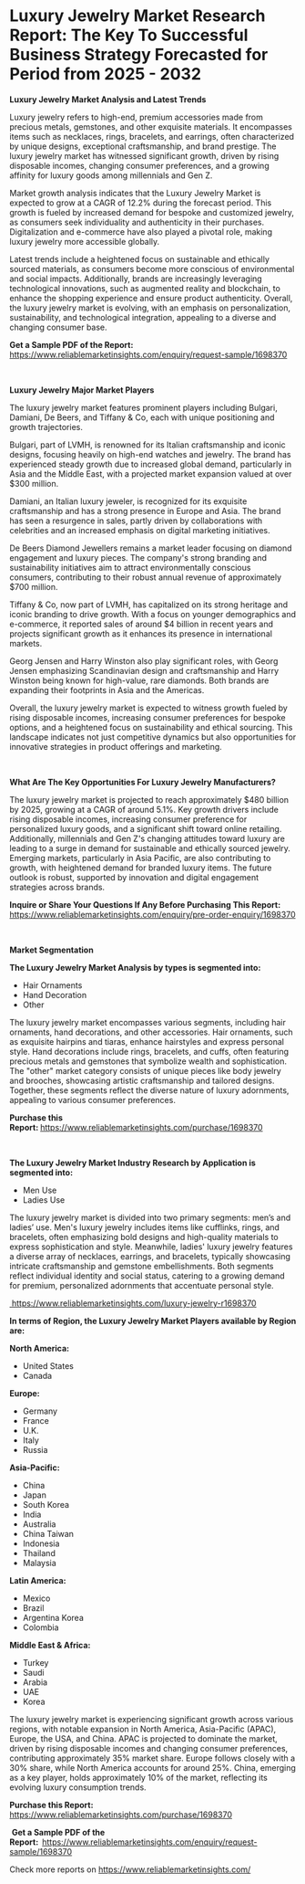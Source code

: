 <p><h1>Luxury Jewelry Market Research Report: The Key To Successful Business Strategy Forecasted for Period from 2025 - 2032</h1></p><p><strong>Luxury Jewelry Market Analysis and Latest Trends</strong></p>
<p><p>Luxury jewelry refers to high-end, premium accessories made from precious metals, gemstones, and other exquisite materials. It encompasses items such as necklaces, rings, bracelets, and earrings, often characterized by unique designs, exceptional craftsmanship, and brand prestige. The luxury jewelry market has witnessed significant growth, driven by rising disposable incomes, changing consumer preferences, and a growing affinity for luxury goods among millennials and Gen Z.</p><p>Market growth analysis indicates that the Luxury Jewelry Market is expected to grow at a CAGR of 12.2% during the forecast period. This growth is fueled by increased demand for bespoke and customized jewelry, as consumers seek individuality and authenticity in their purchases. Digitalization and e-commerce have also played a pivotal role, making luxury jewelry more accessible globally.</p><p>Latest trends include a heightened focus on sustainable and ethically sourced materials, as consumers become more conscious of environmental and social impacts. Additionally, brands are increasingly leveraging technological innovations, such as augmented reality and blockchain, to enhance the shopping experience and ensure product authenticity. Overall, the luxury jewelry market is evolving, with an emphasis on personalization, sustainability, and technological integration, appealing to a diverse and changing consumer base.</p></p>
<p><strong>Get a Sample PDF of the Report:&nbsp;</strong> <a href="https://www.reliablemarketinsights.com/enquiry/request-sample/1698370?utm_campaign=2131&utm_medium=2&utm_source=Github&utm_content=ia&utm_term=07022025&utm_id=luxury-jewelry">https://www.reliablemarketinsights.com/enquiry/request-sample/1698370</a></p>
<p>&nbsp;</p>
<p><strong>Luxury Jewelry Major Market Players</strong></p>
<p><p>The luxury jewelry market features prominent players including Bulgari, Damiani, De Beers, and Tiffany & Co, each with unique positioning and growth trajectories. </p><p>Bulgari, part of LVMH, is renowned for its Italian craftsmanship and iconic designs, focusing heavily on high-end watches and jewelry. The brand has experienced steady growth due to increased global demand, particularly in Asia and the Middle East, with a projected market expansion valued at over $300 million.</p><p>Damiani, an Italian luxury jeweler, is recognized for its exquisite craftsmanship and has a strong presence in Europe and Asia. The brand has seen a resurgence in sales, partly driven by collaborations with celebrities and an increased emphasis on digital marketing initiatives.</p><p>De Beers Diamond Jewellers remains a market leader focusing on diamond engagement and luxury pieces. The company's strong branding and sustainability initiatives aim to attract environmentally conscious consumers, contributing to their robust annual revenue of approximately $700 million. </p><p>Tiffany & Co, now part of LVMH, has capitalized on its strong heritage and iconic branding to drive growth. With a focus on younger demographics and e-commerce, it reported sales of around $4 billion in recent years and projects significant growth as it enhances its presence in international markets.</p><p>Georg Jensen and Harry Winston also play significant roles, with Georg Jensen emphasizing Scandinavian design and craftsmanship and Harry Winston being known for high-value, rare diamonds. Both brands are expanding their footprints in Asia and the Americas.</p><p>Overall, the luxury jewelry market is expected to witness growth fueled by rising disposable incomes, increasing consumer preferences for bespoke options, and a heightened focus on sustainability and ethical sourcing. This landscape indicates not just competitive dynamics but also opportunities for innovative strategies in product offerings and marketing.</p></p>
<p>&nbsp;</p>
<p><strong>What Are The Key Opportunities For Luxury Jewelry Manufacturers?</strong></p>
<p><p>The luxury jewelry market is projected to reach approximately $480 billion by 2025, growing at a CAGR of around 5.1%. Key growth drivers include rising disposable incomes, increasing consumer preference for personalized luxury goods, and a significant shift toward online retailing. Additionally, millennials and Gen Z's changing attitudes toward luxury are leading to a surge in demand for sustainable and ethically sourced jewelry. Emerging markets, particularly in Asia Pacific, are also contributing to growth, with heightened demand for branded luxury items. The future outlook is robust, supported by innovation and digital engagement strategies across brands.</p></p>
<p><strong>Inquire or Share Your Questions If Any Before Purchasing This Report:</strong> <a href="https://www.reliablemarketinsights.com/enquiry/pre-order-enquiry/1698370?utm_campaign=2131&utm_medium=2&utm_source=Github&utm_content=ia&utm_term=07022025&utm_id=luxury-jewelry">https://www.reliablemarketinsights.com/enquiry/pre-order-enquiry/1698370</a></p>
<p>&nbsp;</p>
<p><strong>Market Segmentation</strong></p>
<p><strong>The Luxury Jewelry Market Analysis by types is segmented into:</strong></p>
<p><ul><li>Hair Ornaments</li><li>Hand Decoration</li><li>Other</li></ul></p>
<p><p>The luxury jewelry market encompasses various segments, including hair ornaments, hand decorations, and other accessories. Hair ornaments, such as exquisite hairpins and tiaras, enhance hairstyles and express personal style. Hand decorations include rings, bracelets, and cuffs, often featuring precious metals and gemstones that symbolize wealth and sophistication. The "other" market category consists of unique pieces like body jewelry and brooches, showcasing artistic craftsmanship and tailored designs. Together, these segments reflect the diverse nature of luxury adornments, appealing to various consumer preferences.</p></p>
<p><strong>Purchase this Report:&nbsp;</strong><a href="https://www.reliablemarketinsights.com/purchase/1698370?utm_campaign=2131&utm_medium=2&utm_source=Github&utm_content=ia&utm_term=07022025&utm_id=luxury-jewelry">https://www.reliablemarketinsights.com/purchase/1698370</a></p>
<p>&nbsp;</p>
<p><strong>The Luxury Jewelry Market Industry Research by Application is segmented into:</strong></p>
<p><ul><li>Men Use</li><li>Ladies Use</li></ul></p>
<p><p>The luxury jewelry market is divided into two primary segments: men’s and ladies’ use. Men's luxury jewelry includes items like cufflinks, rings, and bracelets, often emphasizing bold designs and high-quality materials to express sophistication and style. Meanwhile, ladies' luxury jewelry features a diverse array of necklaces, earrings, and bracelets, typically showcasing intricate craftsmanship and gemstone embellishments. Both segments reflect individual identity and social status, catering to a growing demand for premium, personalized adornments that accentuate personal style.</p></p>
<p><a href="https://www.reliablemarketinsights.com/luxury-jewelry-r1698370?utm_campaign=2131&utm_medium=2&utm_source=Github&utm_content=ia&utm_term=07022025&utm_id=luxury-jewelry">&nbsp;https://www.reliablemarketinsights.com/luxury-jewelry-r1698370</a></p>
<p><strong>In terms of Region, the Luxury Jewelry Market Players available by Region are:</strong></p>
<p>
    <p> <strong> North America: </strong>
        <ul>
            <li>United States</li>
            <li>Canada</li>
        </ul>
        </p> 
    <p> <strong> Europe: </strong>
        <ul>
            <li>Germany</li>
            <li>France</li>
            <li>U.K.</li>
            <li>Italy</li>
            <li>Russia</li>
        </ul>
        </p> 
    <p> <strong> Asia-Pacific: </strong>
        <ul>
            <li>China</li>
            <li>Japan</li>
            <li>South Korea</li>
            <li>India</li>
            <li>Australia</li>
            <li>China Taiwan</li>
            <li>Indonesia</li>
            <li>Thailand</li>
            <li>Malaysia</li>
        </ul>
        </p> 
    <p> <strong> Latin America: </strong>
        <ul>
            <li>Mexico</li>
            <li>Brazil</li>
            <li>Argentina Korea</li>
            <li>Colombia</li>
        </ul>
        </p> 
    <p> <strong> Middle East & Africa: </strong>
        <ul>
            <li>Turkey</li>
            <li>Saudi</li>
            <li>Arabia</li>
            <li>UAE</li>
            <li>Korea</li>
        </ul>
    </p>
    </p>
<p><p>The luxury jewelry market is experiencing significant growth across various regions, with notable expansion in North America, Asia-Pacific (APAC), Europe, the USA, and China. APAC is projected to dominate the market, driven by rising disposable incomes and changing consumer preferences, contributing approximately 35% market share. Europe follows closely with a 30% share, while North America accounts for around 25%. China, emerging as a key player, holds approximately 10% of the market, reflecting its evolving luxury consumption trends.</p></p>
<p><strong>Purchase this Report: </strong><a href="https://www.reliablemarketinsights.com/purchase/1698370?utm_campaign=2131&utm_medium=2&utm_source=Github&utm_content=ia&utm_term=07022025&utm_id=luxury-jewelry">https://www.reliablemarketinsights.com/purchase/1698370</a></p>
<p>&nbsp;<strong>Get a Sample PDF of the Report:&nbsp;&nbsp;</strong><a href="https://www.reliablemarketinsights.com/enquiry/request-sample/1698370?utm_campaign=2131&utm_medium=2&utm_source=Github&utm_content=ia&utm_term=07022025&utm_id=luxury-jewelry">https://www.reliablemarketinsights.com/enquiry/request-sample/1698370</a></p>
<p><strong></strong></p>
<p>Check more reports on <a href="https://www.reliablemarketinsights.com/?utm_campaign=2131&utm_medium=2&utm_source=Github&utm_content=ia&utm_term=07022025&utm_id=luxury-jewelry">https://www.reliablemarketinsights.com/</a></p>